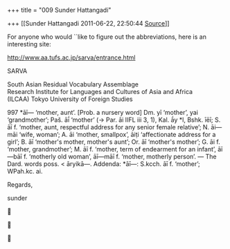 +++
title = "009 Sunder Hattangadi"

+++
[[Sunder Hattangadi	2011-06-22, 22:50:44 [Source](https://groups.google.com/g/samskrita/c/FIo_Yh-0Opg)]]



For anyone who would ``like to figure out the abbreviations, here is an interesting site:



<http://www.aa.tufs.ac.jp/sarva/entrance.html>



SARVA  

South Asian Residual Vocabulary Assemblage  
Research Institute for Languages and Cultures of Asia and Africa  
(ILCAA) Tokyo University of Foreign Studies



997 \*āī— ‘mother, aunt’. \[Prob. a nursery word\] Dm. yī ‘mother’, yai ‘grandmother’; Paš. āı̄́ ‘mother’ (→ Par. āi IIFL iii 3, 1), Kal. ā́y \*l, Bshk. īēī; S. āī f. ‘mother, aunt, respectful address for any senior female relative’; N. āi—māi ‘wife, woman’; A. āi ‘mother, smallpox’, āiṭi ‘affectionate address for a girl’; B. āī ‘mother's mother, mother's aunt’; Or. āī ‘mother's mother’; G. āi f. ‘mother, grandmother’; M. āī f. ‘mother, term of endearment for an infant’, āī—bāī f. ‘motherly old woman’, āī—māī f. ‘mother, motherly person’. — The Dard. words poss. \< āryikā—. Addenda: \*āī—: S.kcch. āī f. ‘mother’; WPah.kc. ai.





Regards,



sunder

  







